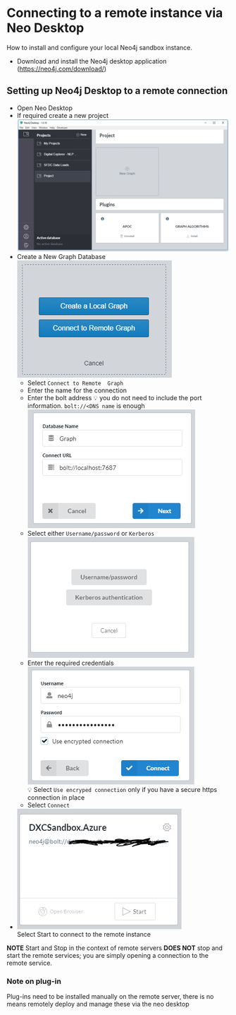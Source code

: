# Connecting to a remote instance via Neo Desktop

How to install and configure your local Neo4j sandbox instance.

- Download and install the Neo4j desktop application (https://neo4j.com/download/)

## Setting up Neo4j Desktop to a remote connection

- Open Neo Desktop
- If required create a new project
![Step1](../SandboxSetup/images/step1.PNG)
- Create a New Graph Database<br>
![Step2](./SandboxSetup/images/step2.PNG)<br>
     - Select `Connect to Remote  Graph`
     - Enter the name for the connection
     - Enter the bolt address
     :bulb: you do not need to include the port information.  `bolt://<DNS name` is enough<br>
     ![Step3](images/step3.png)
     - Select either `Username/password` or `Kerberos`<br>
     ![Step4](images/step4.png)
     - Enter the required credentials<br>
     ![Step5](images/step5image.png)<br>
     :bulb: Select `Use encryped connection` only if you have a secure https connection in place<br>
     - Select `Connect`
 - ![Step6](images/step6.png)<br>
 Select Start to connect to the remote instance

 **NOTE** Start and Stop in the context of remote servers **DOES NOT** stop and start the remote services; you are simply opening a connection to the remote service.


 ### Note on plug-in
 Plug-ins need to be installed manually on the remote server, there is no means remotely deploy and manage these via the neo desktop

